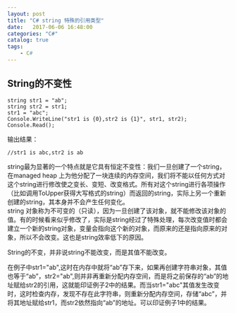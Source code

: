 ```yaml
---
layout: post
title: "C# string 特殊的引用类型"
date:   2017-06-06 16:48:00 
categories: "C#"
catalog: true
tags: 
    - C#
---
```




## String的不变性

    string str1 = "ab";
    string str2 = str1;
    str1 = "abc";
    Console.WriteLine("str1 is {0},str2 is {1}", str1, str2);
    Console.Read();

输出结果：

    //str1 is abc,str2 is ab
    
    
string最为显著的一个特点就是它具有恒定不变性：我们一旦创建了一个string，在managed heap 上为他分配了一块连续的内存空间，我们将不能以任何方式对这个string进行修改使之变长、变短、改变格式。所有对这个string进行各项操作（比如调用ToUpper获得大写格式的string）而返回的string，实际上另一个重新创建的string，其本身并不会产生任何变化。   
string   对象称为不可变的（只读），因为一旦创建了该对象，就不能修改该对象的值。有的时候看来似乎修改了，实际是string经过了特殊处理，每次改变值时都会建立一个新的string对象，变量会指向这个新的对象，而原来的还是指向原来的对象，所以不会改变。这也是string效率低下的原因。  

String的不变，并非说string不能改变，而是其值不能改变。  

在例子中str1="ab",这时在内存中就将“ab”存下来，如果再创建字符串对象，其值也等于“ab”，str2="ab",则并非再重新分配内存空间，而是将之前保存的“ab”的地址赋给str2的引用，这就能印证例子2中的结果。而当str1="abc"其值发生改变时，这时检查内存，发现不存在此字符串，则重新分配内存空间，存储“abc”，并将其地址赋给str1，而str2依然指向“ab”的地址。可以印证例子1中的结果。  